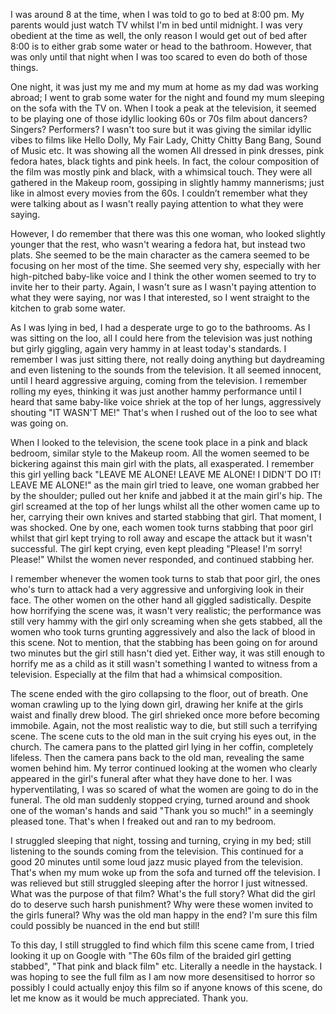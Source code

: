 I was around 8 at the time, when I was told to go to bed at 8:00 pm. My parents would just watch TV whilst I'm in bed until midnight. I was very obedient at the time as well, the only reason I would get out of bed after 8:00 is to either grab some water or head to the bathroom. However, that was only until that night when I was too scared to even do both of those things. 

One night, it was just my me and my mum at home as my dad was working abroad; I went to grab some water for the night and found my mum sleeping on the sofa with the TV on. When I took a peak at the television, it seemed to be playing one of those idyllic looking 60s or 70s film about dancers? Singers? Performers? I wasn't too sure but it was giving the similar idyllic vibes to films like Hello Dolly, My Fair Lady, Chitty Chitty Bang Bang, Sound of Music etc. It was showing all the women All dressed in pink dresses, pink fedora hates, black tights and pink heels. In fact, the colour composition of the film was mostly pink and black, with a whimsical touch. They were all gathered in the Makeup room, gossiping in slightly hammy mannerisms; just like in almost every movies from the 60s. I couldn’t remember what they were talking about as I wasn't really paying attention to what they were saying.

However, I do remember that there was this one woman, who looked slightly younger that the rest, who wasn't wearing a fedora hat, but instead two plats. She seemed to be the main character as the camera seemed to be focusing on her most of the time. She seemed very shy, especially with her high-pitched baby-like voice and I think the other women seemed to try to invite her to their party. Again, I wasn't sure as I wasn't paying attention to what they were saying, nor was I that interested, so I went straight to the kitchen to grab some water. 

As I was lying in bed, I had a desperate urge to go to the bathrooms. As I was sitting on the loo, all I could here from the television was just nothing but girly giggling, again very hammy in at least today's standards. I remember I was just sitting there, not really doing anything but daydreaming and even listening to the sounds from the television. It all seemed innocent, until I heard aggressive arguing, coming from the television. I remember rolling my eyes, thinking it was just another hammy performance until I heard that same baby-like voice shriek at the top of her lungs, aggressively shouting "IT WASN'T ME!" That's when I rushed out of the loo to see what was going on. 

When I looked to the television, the scene took place in a pink and black bedroom, similar style to the Makeup room. All the women seemed to be bickering against this main girl with the plats, all exasperated. I remember this girl yelling back "LEAVE ME ALONE! LEAVE ME ALONE! I DIDN'T DO IT! LEAVE ME ALONE!" as the main girl tried to leave, one woman grabbed her by the shoulder; pulled out her knife and jabbed it at the main girl's hip. The girl screamed at the top of her lungs whilst all the other women came up to her, carrying their own knives and started stabbing that girl. That moment, I was shocked. One by one, each women took turns stabbing that poor girl whilst that girl kept trying to roll away and escape the attack but it wasn't successful. The girl kept crying, even kept pleading "Please! I'm sorry! Please!" Whilst the women never responded, and continued stabbing her. 

I remember whenever the women took turns to stab that poor girl, the ones who's turn to attack had a very aggressive and unforgiving look in their face. The other women on the other hand all giggled sadistically. Despite how horrifying the scene was, it wasn't very realistic; the performance was still very hammy with the girl only screaming when she gets stabbed, all the women who took turns grunting aggressively and also the lack of blood in this scene. Not to mention, that the stabbing has been going on for around two minutes but the girl still hasn't died yet. Either way, it was still enough to horrify me as a child as it still wasn't something I wanted to witness from a television. Especially at the film that had a whimsical composition.

The scene ended with the giro collapsing to the floor, out of breath. One woman crawling up to the lying down girl, drawing her knife at the girls waist and finally drew blood. The girl shrieked once more before becoming immobile. Again, not the most realistic way to die, but still such a terrifying scene. The scene cuts to the old man in the suit crying his eyes out, in the church. The camera pans to the platted girl lying in her coffin, completely lifeless. Then the camera pans back to the old man, revealing the same women behind him. My terror continued looking at the women who clearly appeared in the girl's funeral after what they have done to her. I was hyperventilating, I was so scared of what the women are going to do in the funeral. The old man suddenly stopped crying, turned around and shook one of the woman's hands and said "Thank you so much!" in a seemingly pleased tone. That's when I freaked out and ran to my bedroom. 

I struggled sleeping that night, tossing and turning, crying in my bed; still listening to the sounds coming from the television. This continued for a good 20 minutes until some loud jazz music played from the television. That's when my mum woke up from the sofa and turned off the television. I was relieved but still struggled sleeping after the horror I just witnessed. What was the purpose of that film? What's the full story? What did the girl do to deserve such harsh punishment? Why were these women invited to the girls funeral? Why was the old man happy in the end? I'm sure this film could possibly be nuanced in the end but still! 

To this day, I still struggled to find which film this scene came from, I tried looking it up on Google with "The 60s film of the braided girl getting stabbed", "That pink and black film" etc. Literally a needle in the haystack. I was hoping to see the full film as I am now more desensitised to horror so possibly I could actually enjoy this film so if anyone knows of this scene, do let me know as it would be much appreciated. Thank you.